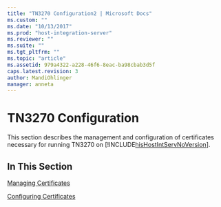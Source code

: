 ```yaml
---
title: "TN3270 Configuration2 | Microsoft Docs"
ms.custom: ""
ms.date: "10/13/2017"
ms.prod: "host-integration-server"
ms.reviewer: ""
ms.suite: ""
ms.tgt_pltfrm: ""
ms.topic: "article"
ms.assetid: 979a4322-a228-46f6-8eac-ba98cbab3d5f
caps.latest.revision: 3
author: MandiOhlinger
manager: anneta
---
```

# TN3270 Configuration
This section describes the management and configuration of certificates necessary for running TN3270 on [!INCLUDE[hisHostIntServNoVersion](../core/includes/hishostintservnoversion-md.md)].  
  
## In This Section  
 [Managing Certificates](../core/managing-certificates.md)  
  
 [Configuring Certificates](../core/configuring-certificates.md)